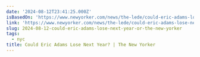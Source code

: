 ```yaml
---
date: '2024-08-12T23:41:25.000Z'
isBasedOn: 'https://www.newyorker.com/news/the-lede/could-eric-adams-lose-next-year'
link: 'https://www.newyorker.com/news/the-lede/could-eric-adams-lose-next-year'
slug: 2024-08-12-could-eric-adams-lose-next-year-or-the-new-yorker
tags:
  - nyc
title: Could Eric Adams Lose Next Year? | The New Yorker
---
```

 
